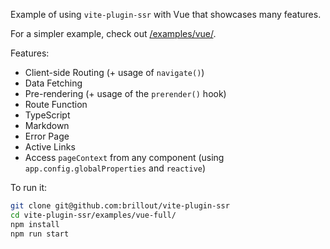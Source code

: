 Example of using `vite-plugin-ssr` with Vue that showcases many features.

For a simpler example, check out [/examples/vue/](/examples/vue/).

Features:
 - Client-side Routing (+ usage of `navigate()`)
 - Data Fetching
 - Pre-rendering (+ usage of the `prerender()` hook)
 - Route Function
 - TypeScript
 - Markdown
 - Error Page
 - Active Links
 - Access `pageContext` from any component (using `app.config.globalProperties` and `reactive`)

To run it:

```bash
git clone git@github.com:brillout/vite-plugin-ssr
cd vite-plugin-ssr/examples/vue-full/
npm install
npm run start
```
